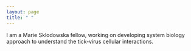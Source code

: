 ```yaml
---
layout: page
title: " "
---
```


I am a Marie Sklodowska fellow, working on developing system biology approach to understand the tick-virus cellular interactions.

